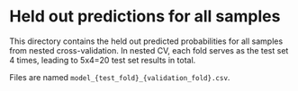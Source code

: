 # Held out predictions for all samples

This directory contains the held out predicted probabilities for all samples from nested cross-validation. In nested CV, each fold serves as the test set 4 times, leading to 5x4=20 test set results in total.

Files are named `model_{test_fold}_{validation_fold}.csv`.